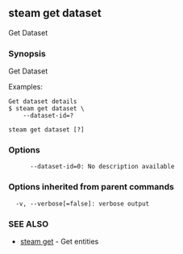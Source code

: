 ## steam get dataset

Get Dataset

### Synopsis


Get Dataset

Examples:

    Get dataset details
    $ steam get dataset \
        --dataset-id=?

```
steam get dataset [?]
```

### Options

```
      --dataset-id=0: No description available
```

### Options inherited from parent commands

```
  -v, --verbose[=false]: verbose output
```

### SEE ALSO
* [steam get](steam_get.md)	 - Get entities

